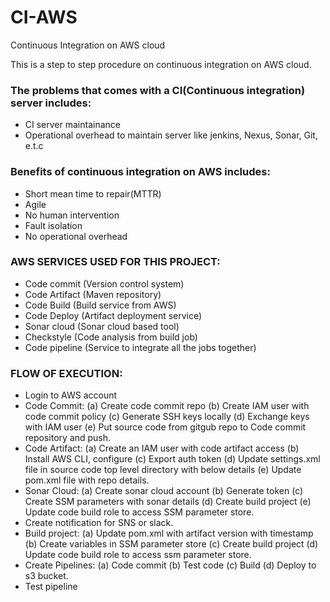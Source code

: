 # CI-AWS
Continuous Integration on AWS cloud

This is a step to step procedure on continuous integration on AWS cloud.

### The problems that comes with a CI(Continuous integration) server includes:
- CI server maintainance
- Operational overhead to maintain server like jenkins, Nexus, Sonar, Git, e.t.c

### Benefits of continuous integration on AWS includes:
- Short mean time to repair(MTTR)
- Agile
- No human intervention
- Fault isolation
- No operational overhead

### AWS SERVICES USED FOR THIS PROJECT:
- Code commit (Version control system)
- Code Artifact (Maven repository)
- Code Build (Build service from AWS)
- Code Deploy (Artifact deployment service)
- Sonar cloud (Sonar cloud based tool)
- Checkstyle (Code analysis from build job)
- Code pipeline (Service to integrate all the jobs together)

### FLOW OF EXECUTION:
- Login to AWS account
- Code Commit: (a) Create code commit repo (b) Create IAM user with code commit policy (c) Generate SSH keys locally (d) Exchange keys with IAM user (e) Put source code from gitgub repo to Code commit repository and push.
- Code Artifact: (a) Create an IAM user with code artifact access (b) Install AWS CLI, configure (c) Export auth token (d) Update settings.xml file in source code top level directory with below details (e) Update pom.xml file with repo details.
- Sonar Cloud: (a) Create sonar cloud account (b) Generate token (c) Create SSM parameters with sonar details (d) Create build project (e) Update code build role to access SSM parameter store.
- Create notification for SNS or slack.
- Build project: (a) Update pom.xml with artifact version with timestamp (b) Create variables in SSM parameter store (c) Create build project (d) Update code build role to access ssm parameter store.
- Create Pipelines: (a) Code commit (b) Test code (c) Build (d) Deploy to s3 bucket.
- Test pipeline
